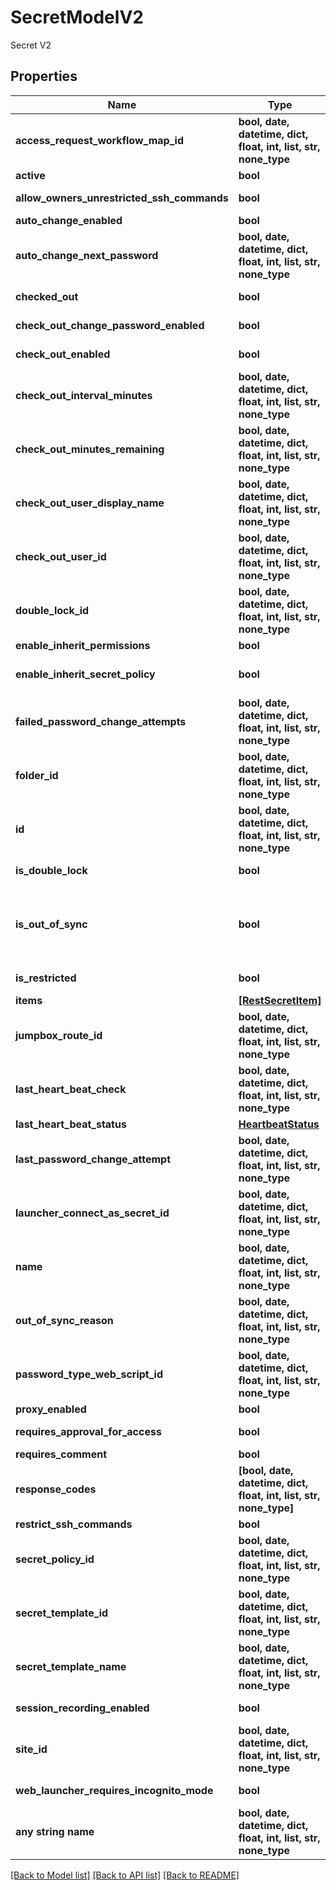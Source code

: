 # SecretModelV2

Secret V2

## Properties
Name | Type | Description | Notes
------------ | ------------- | ------------- | -------------
**access_request_workflow_map_id** | **bool, date, datetime, dict, float, int, list, str, none_type** | Access Request Workflow Map Id | [optional] 
**active** | **bool** | Whether the secret is active | [optional] 
**allow_owners_unrestricted_ssh_commands** | **bool** | Allow Owners Unrestricted SSH Commands | [optional] 
**auto_change_enabled** | **bool** | Auto Change Enabled | [optional] 
**auto_change_next_password** | **bool, date, datetime, dict, float, int, list, str, none_type** | Auto Change Next Password | [optional] 
**checked_out** | **bool** | Whether the secret is currently checked out | [optional] 
**check_out_change_password_enabled** | **bool** | Check Out Change Password Enabled | [optional] 
**check_out_enabled** | **bool** | Whether secret checkout is enabled | [optional] 
**check_out_interval_minutes** | **bool, date, datetime, dict, float, int, list, str, none_type** | Checkout interval, in minutes | [optional] 
**check_out_minutes_remaining** | **bool, date, datetime, dict, float, int, list, str, none_type** | Minutes remaining in current checkout interval | [optional] 
**check_out_user_display_name** | **bool, date, datetime, dict, float, int, list, str, none_type** | Name of user who has checked out the secret | [optional] 
**check_out_user_id** | **bool, date, datetime, dict, float, int, list, str, none_type** | ID of user who has checked out the secret | [optional] 
**double_lock_id** | **bool, date, datetime, dict, float, int, list, str, none_type** | DoubleLock Id | [optional] 
**enable_inherit_permissions** | **bool** | Enable Inherit Permissions | [optional] 
**enable_inherit_secret_policy** | **bool** | Whether the secret policy is inherited from the containing folder | [optional] 
**failed_password_change_attempts** | **bool, date, datetime, dict, float, int, list, str, none_type** | Number of failed password change attempts | [optional] 
**folder_id** | **bool, date, datetime, dict, float, int, list, str, none_type** | Containing folder ID | [optional] 
**id** | **bool, date, datetime, dict, float, int, list, str, none_type** | Secret ID | [optional] 
**is_double_lock** | **bool** | Whether double lock is enabled | [optional] 
**is_out_of_sync** | **bool** | Out of sync indicates that a Password is setup for autochange and has failed its last password change attempt or has exceeded the maximum RPC attempts | [optional] 
**is_restricted** | **bool** | Whether the secret is restricted | [optional] 
**items** | [**[RestSecretItem]**](RestSecretItem.md) | Secret data fields | [optional] 
**jumpbox_route_id** | **bool, date, datetime, dict, float, int, list, str, none_type** | Jumpbox Route Id | [optional] 
**last_heart_beat_check** | **bool, date, datetime, dict, float, int, list, str, none_type** | Time of last heartbeat check | [optional] 
**last_heart_beat_status** | [**HeartbeatStatus**](HeartbeatStatus.md) |  | [optional] 
**last_password_change_attempt** | **bool, date, datetime, dict, float, int, list, str, none_type** | Time of most recent password change attempt | [optional] 
**launcher_connect_as_secret_id** | **bool, date, datetime, dict, float, int, list, str, none_type** | LauncherConnectAsSecretId | [optional] 
**name** | **bool, date, datetime, dict, float, int, list, str, none_type** | Secret name | [optional] 
**out_of_sync_reason** | **bool, date, datetime, dict, float, int, list, str, none_type** | Reason message if the secret is out of sync | [optional] 
**password_type_web_script_id** | **bool, date, datetime, dict, float, int, list, str, none_type** | Password Type Web Script Id | [optional] 
**proxy_enabled** | **bool** | Proxy Enabled | [optional] 
**requires_approval_for_access** | **bool** | Requires Approval For Access | [optional] 
**requires_comment** | **bool** | Requires Comment | [optional] 
**response_codes** | **[bool, date, datetime, dict, float, int, list, str, none_type]** | Response Codes | [optional] 
**restrict_ssh_commands** | **bool** | Restrict SSH Commands | [optional] 
**secret_policy_id** | **bool, date, datetime, dict, float, int, list, str, none_type** | Secret Policy Id | [optional] 
**secret_template_id** | **bool, date, datetime, dict, float, int, list, str, none_type** | Secret template ID | [optional] 
**secret_template_name** | **bool, date, datetime, dict, float, int, list, str, none_type** | Name of secret template | [optional] 
**session_recording_enabled** | **bool** | Whether session recording is enabled | [optional] 
**site_id** | **bool, date, datetime, dict, float, int, list, str, none_type** | Site Id | [optional] 
**web_launcher_requires_incognito_mode** | **bool** | Web Launcher Requires Incognito Mode | [optional] 
**any string name** | **bool, date, datetime, dict, float, int, list, str, none_type** | any string name can be used but the value must be the correct type | [optional]

[[Back to Model list]](../README.md#documentation-for-models) [[Back to API list]](../README.md#documentation-for-api-endpoints) [[Back to README]](../README.md)


